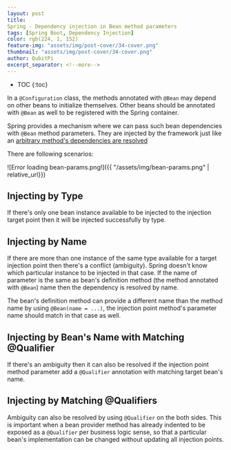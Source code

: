 ```yaml
---
layout: post
title:
Spring - Dependency injection in Bean method parameters
tags: [Spring Boot, Dependency Injection]
color: rgb(224, 1, 152)
feature-img: "assets/img/post-cover/34-cover.png"
thumbnail: "assets/img/post-cover/34-cover.png"
author: QubitPi
excerpt_separator: <!--more-->
---
```


<!--more-->

* TOC
{:toc}

In a `@Configuration` class, the methods annotated with `@Bean` may depend on other beans to initialize themselves.
Other beans should be annotated with `@Bean` as well to be registered with the Spring container.

Spring provides a mechanism where we can pass such bean dependencies with `@Bean` method parameters. They are injected
by the framework just like an
[arbitrary method's dependencies are resolved](https://www.logicbig.com/tutorials/spring-framework/spring-core/using-autowired-annotation-on-arbitrary-methods.html)

There are following scenarios:

![Error loading bean-params.png!]({{ "/assets/img/bean-params.png" | relative_url}})

## Injecting by Type

If there's only one bean instance available to be injected to the injection target point then it will be injected
successfully by type.

## Injecting by Name

If there are more than one instance of the same type available for a target injection point then there's a conflict
(ambiguity). Spring doesn't know which particular instance to be injected in that case. If the name of parameter is the
same as bean's definition method (the method annotated with `@Bean`) name then the dependency is resolved by name.

The bean's definition method can provide a different name than the method name by using `@Bean(name = ...)`, the
injection point method's parameter name should match in that case as well.

## Injecting by Bean's Name with Matching @Qualifier

If there's an ambiguity then it can also be resolved if the injection point method parameter add a `@Qualifier`
annotation with matching target bean's name.

## Injecting by Matching @Qualifiers

Ambiguity can also be resolved by using `@Qualifier` on the both sides. This is important when a bean provider method
has already indented to be exposed as a `@Qualifier` per business logic sense, so that a particular bean's
implementation can be changed without updating all injection points.
